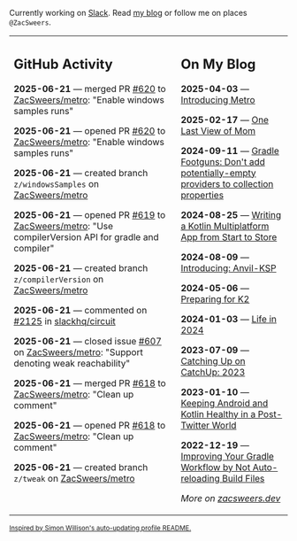 Currently working on [Slack](https://slack.com/). Read [my blog](https://zacsweers.dev/) or follow me on places `@ZacSweers`.

<table><tr><td valign="top" width="60%">

## GitHub Activity
<!-- githubActivity starts -->
**2025-06-21** — merged PR [#620](https://github.com/ZacSweers/metro/pull/620) to [ZacSweers/metro](https://github.com/ZacSweers/metro): "Enable windows samples runs"

**2025-06-21** — opened PR [#620](https://github.com/ZacSweers/metro/pull/620) to [ZacSweers/metro](https://github.com/ZacSweers/metro): "Enable windows samples runs"

**2025-06-21** — created branch `z/windowsSamples` on [ZacSweers/metro](https://github.com/ZacSweers/metro)

**2025-06-21** — opened PR [#619](https://github.com/ZacSweers/metro/pull/619) to [ZacSweers/metro](https://github.com/ZacSweers/metro): "Use compilerVersion API for gradle and compiler"

**2025-06-21** — created branch `z/compilerVersion` on [ZacSweers/metro](https://github.com/ZacSweers/metro)

**2025-06-21** — commented on [#2125](https://github.com/slackhq/circuit/issues/2125#issuecomment-2993825077) in [slackhq/circuit](https://github.com/slackhq/circuit)

**2025-06-21** — closed issue [#607](https://github.com/ZacSweers/metro/issues/607) on [ZacSweers/metro](https://github.com/ZacSweers/metro): "Support denoting weak reachability"

**2025-06-21** — merged PR [#618](https://github.com/ZacSweers/metro/pull/618) to [ZacSweers/metro](https://github.com/ZacSweers/metro): "Clean up comment"

**2025-06-21** — opened PR [#618](https://github.com/ZacSweers/metro/pull/618) to [ZacSweers/metro](https://github.com/ZacSweers/metro): "Clean up comment"

**2025-06-21** — created branch `z/tweak` on [ZacSweers/metro](https://github.com/ZacSweers/metro)
<!-- githubActivity ends -->
</td><td valign="top" width="40%">

## On My Blog
<!-- blog starts -->
**2025-04-03** — [Introducing Metro](https://www.zacsweers.dev/introducing-metro/)

**2025-02-17** — [One Last View of Mom](https://www.zacsweers.dev/one-last-view-of-mom/)

**2024-09-11** — [Gradle Footguns: Don't add potentially-empty providers to collection properties](https://www.zacsweers.dev/gradle-footgun-adding-empty-providers-to-collection-properties/)

**2024-08-25** — [Writing a Kotlin Multiplatform App from Start to Store](https://www.zacsweers.dev/writing-a-kotlin-multiplatform-app-from-start-to-store/)

**2024-08-09** — [Introducing: Anvil-KSP](https://www.zacsweers.dev/introducing-anvil-ksp/)

**2024-05-06** — [Preparing for K2](https://www.zacsweers.dev/preparing-for-k2/)

**2024-01-03** — [Life in 2024](https://www.zacsweers.dev/life-in-2024/)

**2023-07-09** — [Catching Up on CatchUp: 2023](https://www.zacsweers.dev/catching-up-on-catchup-2023/)

**2023-01-10** — [Keeping Android and Kotlin Healthy in a Post-Twitter World](https://www.zacsweers.dev/keeping-android-healthy/)

**2022-12-19** — [Improving Your Gradle Workflow by Not Auto-reloading Build Files](https://www.zacsweers.dev/improving-your-workflow-by-not-auto-reloading-build-files/)
<!-- blog ends -->
_More on [zacsweers.dev](https://zacsweers.dev/)_
</td></tr></table>

<sub><a href="https://simonwillison.net/2020/Jul/10/self-updating-profile-readme/">Inspired by Simon Willison's auto-updating profile README.</a></sub>
